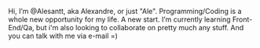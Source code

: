Hi, I’m @Alesantt, aka Alexandre, or just "Ale".
Programming/Coding is a whole new opportunity for my life. A new start.
I’m currently learning Front-End/Qa, but i'm also looking to collaborate on pretty much any stuff. 
And you can talk with me via e-mail =)

